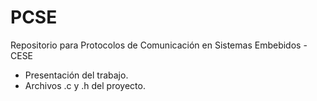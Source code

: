 # PCSE
Repositorio para Protocolos de Comunicación en Sistemas Embebidos - CESE

- Presentación del trabajo.
- Archivos .c y .h del proyecto.
